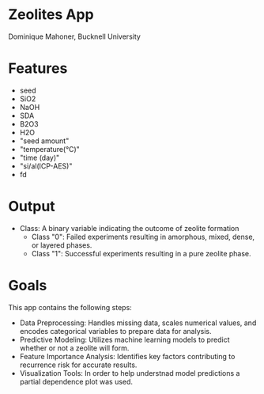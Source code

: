 # Zeolites App
Dominique Mahoner, Bucknell University

# Features 
-  seed
-  SiO2
-  NaOH
-  SDA
-  B2O3
-  H2O
-  "seed amount"
-  "temperature(°C)"
- "time (day)"
- "si/al(ICP-AES)"
- fd

# Output 
- Class: A binary variable indicating the outcome of zeolite formation
  -   Class "0": Failed experiments resulting in amorphous, mixed, dense, or layered phases.
  -    Class "1": Successful experiments resulting in a pure zeolite phase.

# Goals
This app contains the following steps:
- Data Preprocessing: Handles missing data, scales numerical values, and encodes categorical variables to prepare data for analysis.
- Predictive Modeling: Utilizes machine learning models to predict whether or not a zeolite will form.
- Feature Importance Analysis: Identifies key factors contributing to recurrence risk for accurate results.
- Visualization Tools: In order to help understnad model predictions a partial dependence plot was used.
